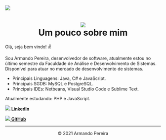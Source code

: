 <!-- BANNER OU LOGO -->
<h1>
<img src="https://ik.imagekit.io/mnbr5uwksus/ADSoftware/banner-ads_HKJ-B9hUel.jpg">
</h1>

<!-- DESCRIÇÃO -->
<center><h1>
<img rel="icon" src="https://ik.imagekit.io/mnbr5uwksus/Icons/icon_1GAtanMp0.png" type="image/gif"><br>
Um pouco sobre mim
</h1></center>

<p>Olá, seja bem vindo! ✌</p>   

<p>Sou Armando Pereira, desenvolvedor de software, atualmente estou no último semestre da Faculdade de Análise e Desenvolvimento de Sistemas.<br>
Disponível para atuar no mercado de desenvolvimento de sistemas.</p>

<ul>
  <li>Principais Linguagens: Java, C# e JavaScript.<br></li>
  <li>Principais SGDB: MySQL e PostgreSQL.<br></li>
  <li>Principais IDEs: Netbeans, Visual Studio Code e Sublime Text.</li>
</ul>

<p>Atualmente estudando: PHP e JavaScript.</p>

<!-- LinkedIn -->
<a href="www.linkedin.com/in/armando-víctor-pereira-2021"><img rel="icon" src="https://ik.imagekit.io/mnbr5uwksus/Icons/linkedin-16_HxYEL0Hyz.png" type="image/gif"> <b>LinkedIn</b></a>

<!-- GitHub -->
<a aling="center" href="https://github.com/Apvictor"><img rel="icon" src="https://ik.imagekit.io/mnbr5uwksus/Icons/github-azul-16_9qp9n_vdj.png" type="image/gif"> <b>GitHub</b></a>

<hr>
<center>&copy 2021 Armando Pereira </center>
